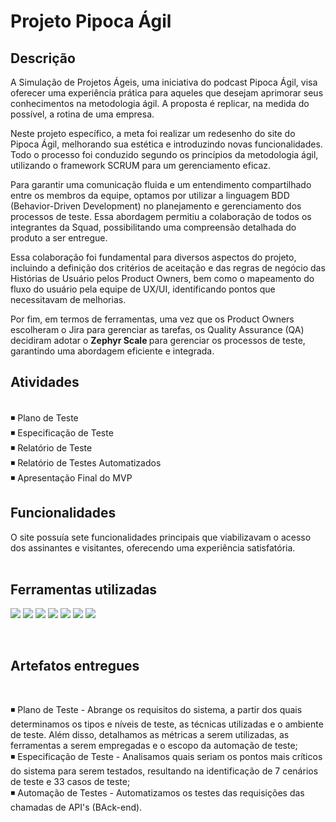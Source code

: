 # Projeto Pipoca Ágil


## Descrição 

A Simulação de Projetos Ágeis, uma iniciativa do podcast Pipoca Ágil, visa oferecer uma experiência prática para aqueles que desejam aprimorar seus conhecimentos na metodologia ágil. A proposta é replicar, na medida do possível, a rotina de uma empresa. <br>

Neste projeto específico, a meta foi realizar um redesenho do site do Pipoca Ágil, melhorando sua estética e introduzindo novas funcionalidades. Todo o processo foi conduzido segundo os princípios da metodologia ágil, utilizando o framework SCRUM para um gerenciamento eficaz. <br>

Para garantir uma comunicação fluida e um entendimento compartilhado entre os membros da equipe, optamos por utilizar a linguagem BDD (Behavior-Driven Development) no planejamento e gerenciamento dos processos de teste. Essa abordagem permitiu a colaboração de todos os integrantes da Squad, possibilitando uma compreensão detalhada do produto a ser entregue.<br>

Essa colaboração foi fundamental para diversos aspectos do projeto, incluindo a definição dos critérios de aceitação e das regras de negócio das Histórias de Usuário pelos Product Owners, bem como o mapeamento do fluxo do usuário pela equipe de UX/UI, identificando pontos que necessitavam de melhorias.<br>

Por fim, em termos de ferramentas, uma vez que os Product Owners escolheram o Jira para gerenciar as tarefas, os Quality Assurance (QA) decidiram adotar o <b> Zephyr Scale </b> para gerenciar os processos de teste, garantindo uma abordagem eficiente e integrada. <br>


## Atividades
<br>
◾  Plano de Teste<br>
◾  Especificação de Teste<br>
◾  Relatório de Teste<br>
◾  Relatório de Testes Automatizados<br>
◾  Apresentação Final do MVP


## Funcionalidades
O site possuía sete funcionalidades principais que viabilizavam o acesso dos assinantes e visitantes, oferecendo uma experiência satisfatória.<br>
<br>

## Ferramentas utilizadas
[![](https://img.shields.io/badge/Postman-FF6C37?style=for-the-badge&logo=Postman&logoColor=white)]()
[![](https://img.shields.io/badge/JavaScript-F7DF1E?style=for-the-badge&logo=javascript&logoColor=black)]()
[![](https://img.shields.io/badge/GIT-E44C30?style=for-the-badge&logo=git&logoColor=white)]()
[![](https://img.shields.io/badge/Jira-0052CC?style=for-the-badge&logo=Jira&logoColor=white)]()
[![](https://img.shields.io/badge/Figma-F24E1E?style=for-the-badge&logo=figma&logoColor=white)]()
[![](https://img.shields.io/badge/Discord-7289DA?style=for-the-badge&logo=discord&logoColor=white)]() 
[![](https://img.shields.io/badge/Visual_Studio-5C2D91?style=for-the-badge&logo=visual%20studio&logoColor=white)]() 

<br>

## Artefatos entregues 
<br>

◾  Plano de Teste - Abrange os requisitos do sistema, a partir dos quais determinamos os tipos e níveis de teste, as técnicas utilizadas e o ambiente de teste. Além disso, detalhamos as métricas a serem utilizadas, as ferramentas a serem empregadas e o escopo da automação de teste; <br>
◾ Especificação de Teste - Analisamos quais seriam os pontos mais críticos do sistema para serem testados, resultando na identificação de 7 cenários de teste e 33 casos de teste; <br>
◾ Automação de Testes - Automatizamos os testes das requisições das chamadas de API's (BAck-end).

